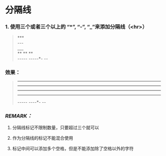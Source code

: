 # **分隔线**

### 1. 使用三个或者三个以上的 “\*”, “\-”, “_”来添加分隔线（\<hr>）

> \***  
> \---  
> \___  
> \** **  **  
> \----- -----*- --

### 效果：

> ***  
> ---  
> ___  
> ** **  **  
> ----- ----*- --

### *REMARK：*
1. 分隔线标记不限制数量，只要超过三个就可以

2. 作为分隔线的标记不能混合使用
3. 标记中间可以添加多个空格，但是不能添加除了空格以外的字符
